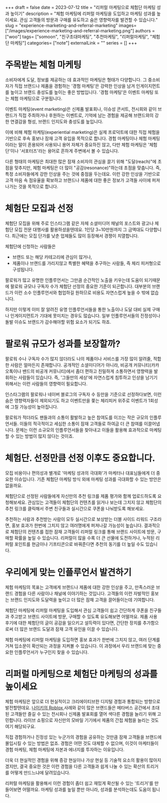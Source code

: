 +++ 
draft = false
date = 2023-07-12
title = "리퍼럴 마케팅으로 체험단 마케팅 성과 높이기"
description = "체험 마케팅에 리퍼럴 마케팅을 도입하고 마케팅 성과를 높이세요. 관심 고객들의 방문과 구매를 유도하고 숨은 영향력자를 발견할 수 있습니다."
slug = "experience-marketing-and-referral-marketing"
images= ["/images/experience-marketing-and-referral-marketing.png"]
authors = ["woo"]
tags= ["somoon", "친구초대마케팅", "추천마케팅", "리퍼럴마케팅", "체험단 마케팅"]
categories= ["note"]
externalLink = ""
series = []
+++


# 주목받는 체험 마케팅
소비자에게 도달, 정보를 제공하는 데 효과적인 마케팅은 형태가 다양합니다. 그 중소비자가 직접 브랜드나 제품을 경험하는 '경험 마케팅'은 강력한 인상을 남겨 인게이지먼트를 높이고 브랜드 충성도를 높이는 좋은 방법입니다. '경험 마케팅'은 이벤트 마케팅 또는 체험 마케팅으로 구분됩니다. 

이벤트 마케팅(event marketing)은 신제품 발표회나, 이슈성 콘서트, 전시회와 같이 브랜드가 직접 주최하거나 후원하는 이벤트로, 기억에 남는 경험을 제공해 브랜드와의 강한 연결감을 형성, 브랜드 인지도와 충성도를 높입니다. 

이에 비해 체험 마케팅(experiential marketing)은 실제 프로덕트에 대한 직접 체험을 기반으로 후속 홍보나 잠재 고객 유입을 목적으로 합니다. 경험 마케팅이나 체험 마케팅이라는 말이 혼용되어 사용되니 용어 자체가 중요하진 않고, 다만 체험 마케팅은 '체험단'이나 '서포터즈'라는 용어로 흔하게 주변에서 볼 수 있습니다.  

다른 형태의 마케팅은 최대한 많은 잠재 소비자의 관심을 끌기 위해 "도달(reach)"에 초점을 맞추지만, 체험 마케팅은 더 많이 "공감(resonance)"하는데 초점을 맞춥니다. 즉, 특정 소비자들에게 강한 인상을 주는 것에 중점을 두는데요. 이런 강한 인상을 기반으로 고객 마음 속 점유율을 확보하고 브랜드나 제품에 대한 좋은 정보가 고객들 사이에 퍼져나가는 것을 목적으로 합니다. 

# 체험단 모집과 선정
체험단 모집을 위해 주로 인스타그램 같은 자체 소셜미디어 채널의 포스트와 광고나 체험단 모집 전문 대행사를 활용하셨을텐데요. 1인당 3~10만원까지 그 금액대도 다양합니다. 최근에는 모집 단가를 낮춘 업체들도 많이 등장해서 경쟁이 치열합니다.

체험단에 신청하는 사람들은 
- 브랜드 또는 해당 카테고리에 관심이 많거나, 
- 제품이나 브랜드를 가리지않고 특별한 혜택을 추구하는 사람들, 즉 체리 피커형으로 구성됩니다. 

팔로워가 많고 유명한 인플루언서는 그만큼 순간적인 노출을 키우는데 도움이 되기때문에 팔로워 규모나 구독자 수가 체험단 선정의 중요한 기준이 되곤합니다. 대부분의 브랜드가 이런 소수 인플루언서와 협업하길 원하므로 비용도 자연스럽게 높을 수 밖에 없습니다.

하지만 이렇게 이미 잘 알려진 유명 인플루언서들을 통한 노출이나 도달 대비 실제 구매나 인게이지먼트가 기대에 못미치는 경우도 많습니다. 일부 인플루언서들의 진정성이나 돌발 이슈도 브랜드가 감수해야할 위험 요소가 되기도 하죠. 

# 팔로워 규모가 성과를 보장할까?
팔로워 수나 구독자 수가 많지 않더라도 나의 제품이나 서비스를 가장 많이 알려줄, 적합한 사람은 얼마든지 존재합니다. 공개적인 소셜미디어가 아니라, 비공개 커뮤니티(카카오톡이나 밴드의 비공개 커뮤니티)에서 좀더 편하고 친밀하게 소통하면서 영향력을 발휘하는 사람들이 있습니다. 즉,  '그들만의 세상'에 자연스럽게 침투하고 인상을 남기기 위해서는 이런 사람들의 영향력이 필요합니다. 

인스타그램의 팔로워나 네이버 블로그의 구독자 수 등만을 기준으로 선정하다보면, 이런 숨은 영향력자들이 제외되기도 하고 이벤트만을 쫒는 체리피커 위주로 이벤트가 1회성에 그칠 가능성이 높아집니다. 

팔로워가 적더라도 팬들과의 소통이 활발하고 높은 참여도를 이끄는 작은 규모의 인플루언서들. 이들의 적극적이고 세심한 소통이 잠재 고객들로 하여금 더 큰 참여를 이끌어냅니다. 문제는 이런 소규모의 인플루언서들을 찾아내고 이들을 활용해 효과적으로 마케팅할 수 있는 방법이 많지 않다는 것이죠.

# 체험단. 선정만큼 선정 이후도 중요합니다.
모집 비용이나 편의성과 별개로 '마케팅 성과의 극대화'가 마케터나 대표님들에게 더 중요한 이슈입니다. 기존 체험단 마케팅 방식 외에 마케팅 성과를 극대화할 수 있는 방안은 없을까요.

체험단으로 선정된 사람들에게 자신만의 추천 링크를 제품 평가와 함께 업로드하도록 요청해보세요. 관심있는 고객들이 체험단의 컨텐츠를 읽거나 보는데 그치지 않고 체험단의 추천 링크를 클릭해서 주변 친구들과 실시간으로 쿠폰을 나눠받도록 해보세요. 

추천하는 사람과 추천받는 사람이 모두 실시간으로 보상받는 더블 사이드 리워드 구조라면, 홍보 효과가 한번에 그치지 않고 여러명에게 퍼져나갈 가능성이 높습니다. 결과적으로 체험단의 컨텐츠를 접한 잠재 고객들이 리퍼럴 링크를 통해 브랜드 사이트에 방문, 구매할 확률을 높일 수 있습니다. 리퍼럴이 많을 수록 더 큰 선물에 도전하거나, 누적된 리퍼럴 포인트를 현금이나 기프티콘으로 바꿔준다면 추천의 동기를 더 높일 수도 있습니다. 

# 우리에게 맞는 인플루언서 발견하기
체험 마케팅의 목표는 고객에게 브랜드나 제품에 대한 강한 인상을 주고, 만족스러운 브랜드 경험을 다른 사람이나 채널에 이야기하는 것입니다. 고객들의 이런 자발적인 홍보는 브랜드 인지도와 도달력을 높이고 더 많은 잠재 고객을 끌어들이는데 기여합니다.

체험단 마케팅에 리퍼럴 마케팅을 도입해서 관심 고객들이 쉽고 간단하게 쿠폰을 친구들과 주고받고 브랜드 사이트에 방문, 구매할 수 있도록 유도해보면 어떨까요. 제품 사용 후기에 대한 체험단의 글이 공감을 일으키고 설득력이 있다면, 간단한 장치를 추가함으로써 더 많은 브랜드 도달과 잠재 고객 유인을 이끌 수 있습니다. 

체험 마케팅에 리퍼럴 마케팅을 도입하면 홍보 효과가 한번에 그치지 않고, 여러 단계를 거쳐 입소문이 확산되는 과정을 지켜볼 수 있습니다. 이 과정에서 우리 브랜드에 맞는 중요한 인플루언서가 누구인지 찾을 수 있습니다. 

# 리퍼럴 마케팅으로 체험단 마케팅의 성과를 높이세요
체험 마케팅은 앞으로 더 현실적이고 크리에이티브한 디지털 경험과 통합되는 방향으로 발전할텐데요. <a href="https://www.nike.com/kr/kids/nikeland-roblox">나이키의 Roblox </a>사례와 같이 많은 브랜드들은 메타버스 공간에서 초대된 고객들만 즐길 수 있는 전시회나 신제품 발표회를 열어 색다른 경험을 늘리기 위해 고민합니다. 라이브 쇼핑으로 자신만의 모바일 기기에서 제품의 간접 체험을 늘리는 것도 여기 해당되구요.

직접 경험하거나 진정성 있는 누군가의 경험을 공유하는 것만큼 잠재 고객들을 브랜드에 몰입시킬 수 있는 방법은 없죠. 경험은 어떤 것도 대체할 수 없으며, 이것이 마케터들이 경험 마케팅, 체험 마케팅에 자본과 에너지를 투자하는 이유입니다. 

더욱 더 현실적인 경험을 위해 증강 현실이나 가상 현실 등 기술적 요소의 활용이 많아지겠지만, 결국 중요한 것은 이런 경험을 다른 고객들과 쉽게 나눌 수 있는 확산의 트리거를 어떻게 만드느냐에 달려있습니다.

리퍼럴 마케팅을 활용해서 이런 경험이 좀더 쉽고 재밌게 확산될 수 있는 '트리거'를 만들어보면 어떨까요. 마케팅 성과를 높일 뿐만 아니라, 성과를 분석하는데도 도움이 됩니다. 


<!-- <a href="https://somoon.io" rel="noreferrer">소문(Somoon)</a>은 친구 초대하는 리퍼럴 마케팅으로 체험 마케팅의 성과를 높일 수 있는 기회를 제공합니다. 간단한 친구 초대 프로그램을 플러그인으로 설치하고 체험단을 모집하는 순간부터 홍보를 시작하세요. 체험단 컨텐츠를 활용한 2차 리퍼럴 마케팅으로 마케팅 효과를 더 높일 수 있습니다. </p><div class="kg-card kg-button-card kg-align-left"><a href="https://tally.so#tally-open=waex9Z&amp;tally-layout=modal&amp;tally-emoji-text=📩&amp;tally-emoji-animation=wave" class="kg-btn kg-btn-accent">문의 남기기</a></div> -->